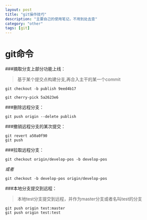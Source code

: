 ```yaml
---
layout: post
title: "git操作技巧"
description: "主要自己的使用笔记，不用到处去查"
category: "other"
tags: [git]
---
```


git命令
=============

###摘取分支上部分功能上线：
>基于某个提交点构建分支,再合入主干的某一个commit

```shell
git checkout -b publish 9eed4b17

git cherry-pick 5a2623e6
```

###删除远程分支：
```shell
git push origin --delete publish
```

###撤销远程分支的某次提交：
```
git revert a50a0f90
git push
```

###拉取远程分支：
```
git checkout origin/develop-pos -b develop-pos
```
*或者*
```
git checkout -b develop-pos origin/develop-pos
```

###本地分支提交到远程：
>本地test分支提交到远程，并作为master分支或者名叫test的分支

```
git push origin test:master
git push origin test:test
```
